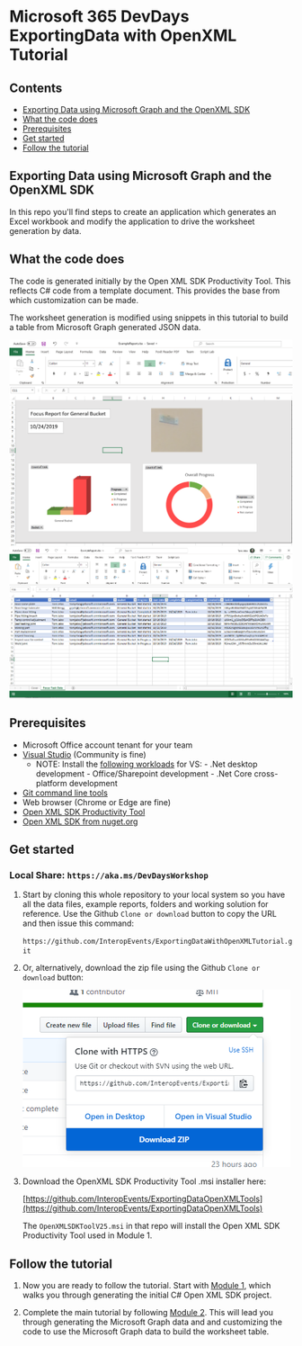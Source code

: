 # Microsoft 365 DevDays ExportingData with OpenXML Tutorial

## Contents

- [Exporting Data using Microsoft Graph and the OpenXML SDK](#exporting-data-using-microsoft-graph-and-the-openxml-sdk)
- [What the code does](#what-the-code-does)
- [Prerequisites](#prerequisites)
- [Get started](#get-started)
- [Follow the tutorial](#follow-the-tutorial)

## Exporting Data using Microsoft Graph and the OpenXML SDK 

In this repo you'll find steps to create an application which generates an Excel workbook and modify the application to drive the worksheet generation by data.

## What the code does

The code is generated initially by the Open XML SDK Productivity Tool. This reflects C# code from a template document. This provides the base from which customization can be made.

The worksheet generation is modified using snippets in this tutorial to build a table from Microsoft Graph generated JSON data.

![Report Cover](Assets/report_cover.png)
![Report Data Sheet](Assets/report_data.png)

## Prerequisites

- Microsoft Office account tenant for your team
- [Visual Studio](https://visualstudio.microsoft.com/downloads) (Community is fine)
  - NOTE: Install the [following workloads](Assets/vsinstallworkloads.png) for VS:
        - .Net desktop development
        - Office/Sharepoint development
        - .Net Core cross-platform development
- [Git command line tools](https://git-scm.com/downloads)
- Web browser (Chrome or Edge are fine)
- [Open XML SDK Productivity Tool](https://github.com/InteropEvents/ExportingDataOpenXMLTools)
- [Open XML SDK from nuget.org](https://www.nuget.org/packages/DocumentFormat.OpenXml)

## Get started

### Local Share: `https://aka.ms/DevDaysWorkshop`

1. Start by cloning this whole repository to your local system so you have all the data files, example reports, folders and working solution for reference.  Use the Github `Clone or download` button to copy the URL and then issue this command:

    `https://github.com/InteropEvents/ExportingDataWithOpenXMLTutorial.git`

1. Or, alternatively, download the zip file using the Github `Clone or download` button:

    ![Download Zipfile](Assets/downloadzip.png)

1. Download the OpenXML SDK Productivity Tool .msi installer here:

    [https://github.com/InteropEvents/ExportingDataOpenXMLTools](https://github.com/InteropEvents/ExportingDataOpenXMLTools)

   The `OpenXMLSDKToolV25.msi` in that repo will install the Open XML SDK Productivity Tool used in Module 1.

## Follow the tutorial

1. Now you are ready to follow the tutorial. Start with [Module 1](Module1.md), which walks you through generating the initial C# Open XML SDK project.

1. Complete the main tutorial by following [Module 2](Module2.md). This will lead you through generating the Microsoft Graph data and  and customizing the code to use the Microsoft Graph data to build the worksheet table.

<!-- 1. If you have time, follow the [Advanced Module](AdvancedModule.md) to generate web extension parts which will pin or autoload the Excel add-in to this tutorial's workbook. -->
